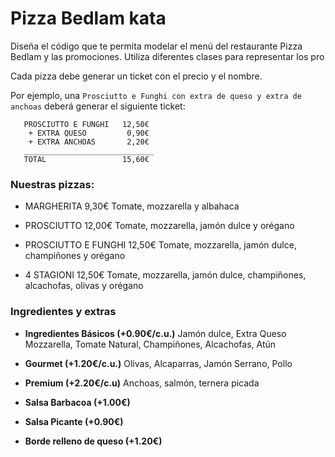 # Pizza Bedlam kata

Diseña el código que te permita modelar el menú del restaurante Pizza Bedlam y las promociones. Utiliza diferentes clases para representar los pro

Cada pizza debe generar un ticket con el precio y el nombre.

Por ejemplo, una `Prosciutto e Funghi con extra de queso y extra de anchoas` deberá generar el siguiente ticket:

```
   PROSCIUTTO E FUNGHI   12,50€
    + EXTRA QUESO         0,90€
    + EXTRA ANCHOAS       2,20€
   _____________________________
   TOTAL                 15,60€
```

### Nuestras pizzas:

- MARGHERITA  9,30€
Tomate, mozzarella y albahaca

- PROSCIUTTO  12,00€
Tomate, mozzarella, jamón dulce y orégano

- PROSCIUTTO E FUNGHI  12,50€
Tomate, mozzarella, jamón dulce, champiñones y orégano

- 4 STAGIONI   12,50€
Tomate, mozzarella, jamón dulce, champiñones, alcachofas, olivas y orégano


### Ingredientes y extras

- **Ingredientes Básicos (+0.90€/c.u.)**
Jamón dulce, Extra Queso Mozzarella, Tomate Natural, Champiñones, Alcachofas, Atún

- **Gourmet (+1.20€/c.u.)**
Olivas, Alcaparras, Jamón Serrano, Pollo

- **Premium (+2.20€/c.u)**
Anchoas, salmón, ternera picada

- **Salsa Barbacoa (+1.00€)**

- **Salsa Picante (+0.90€)**

- **Borde relleno de queso (+1.20€)**